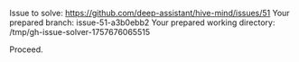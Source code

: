 Issue to solve: https://github.com/deep-assistant/hive-mind/issues/51
Your prepared branch: issue-51-a3b0ebb2
Your prepared working directory: /tmp/gh-issue-solver-1757676065515

Proceed.